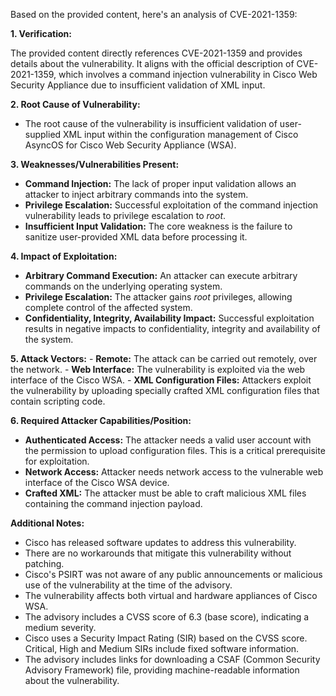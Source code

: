 Based on the provided content, here's an analysis of CVE-2021-1359:

**1. Verification:**

The provided content directly references CVE-2021-1359 and provides details about the vulnerability. It aligns with the official description of CVE-2021-1359, which involves a command injection vulnerability in Cisco Web Security Appliance due to insufficient validation of XML input.

**2. Root Cause of Vulnerability:**
   - The root cause of the vulnerability is insufficient validation of user-supplied XML input within the configuration management of Cisco AsyncOS for Cisco Web Security Appliance (WSA).

**3. Weaknesses/Vulnerabilities Present:**
   - **Command Injection:** The lack of proper input validation allows an attacker to inject arbitrary commands into the system.
   - **Privilege Escalation:** Successful exploitation of the command injection vulnerability leads to privilege escalation to *root*.
   - **Insufficient Input Validation:**  The core weakness is the failure to sanitize user-provided XML data before processing it.

**4. Impact of Exploitation:**
   - **Arbitrary Command Execution:** An attacker can execute arbitrary commands on the underlying operating system.
   - **Privilege Escalation:** The attacker gains *root* privileges, allowing complete control of the affected system.
   - **Confidentiality, Integrity, Availability Impact:** Successful exploitation results in negative impacts to confidentiality, integrity and availability of the system.

**5. Attack Vectors:**
    - **Remote:** The attack can be carried out remotely, over the network.
    - **Web Interface:** The vulnerability is exploited via the web interface of the Cisco WSA.
    - **XML Configuration Files:** Attackers exploit the vulnerability by uploading specially crafted XML configuration files that contain scripting code.

**6. Required Attacker Capabilities/Position:**
   - **Authenticated Access:** The attacker needs a valid user account with the permission to upload configuration files. This is a critical prerequisite for exploitation.
   - **Network Access:** Attacker needs network access to the vulnerable web interface of the Cisco WSA device.
   - **Crafted XML:** The attacker must be able to craft malicious XML files containing the command injection payload.

**Additional Notes:**

- Cisco has released software updates to address this vulnerability.
- There are no workarounds that mitigate this vulnerability without patching.
- Cisco's PSIRT was not aware of any public announcements or malicious use of the vulnerability at the time of the advisory.
- The vulnerability affects both virtual and hardware appliances of Cisco WSA.
- The advisory includes a CVSS score of 6.3 (base score), indicating a medium severity.
-  Cisco uses a Security Impact Rating (SIR) based on the CVSS score. Critical, High and Medium SIRs include fixed software information.
-  The advisory includes links for downloading a CSAF (Common Security Advisory Framework) file, providing machine-readable information about the vulnerability.